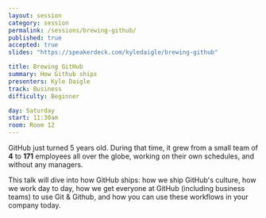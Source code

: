 ```yaml
---
layout: session
category: session
permalink: /sessions/brewing-github/
published: true
accepted: true
slides: "https://speakerdeck.com/kyledaigle/brewing-github"

title: Brewing GitHub
summary: How Github ships
presenters: Kyle Daigle
track: Business
difficulty: Beginner

day: Saturday
start: 11:30am
room: Room 12
---
```


GitHub just turned 5 years old. During that time, it grew from a small team of **4** to **171** employees all over the globe, working on their own schedules, and without any managers.

This talk will dive into how GitHub ships: how we ship GitHub's culture, how we work day to day, how we get everyone at GitHub (including business teams) to use Git & Github, and how you can use these workflows in your company today.
